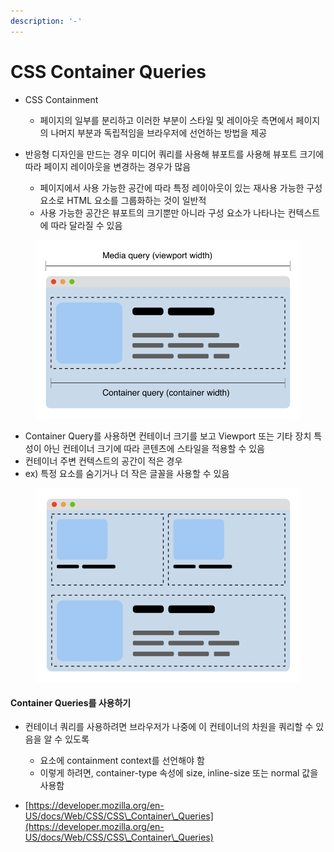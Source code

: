 ```yaml
---
description: '-'
---
```


# CSS Container Queries

* CSS Containment
  * 페이지의 일부를 분리하고 이러한 부분이 스타일 및 레이아웃 측면에서 페이지의 나머지 부분과 독립적임을 브라우저에 선언하는 방법을 제공&#x20;
*   반응형 디자인을 만드는 경우 미디어 쿼리를 사용해 뷰포트를 사용해 뷰포트 크기에 따라 페이지 레이아웃을 변경하는 경우가 많음&#x20;

    * 페이지에서 사용 가능한 공간에 따라 특정 레이아웃이 있는 재사용 가능한 구성 요소로 HTML 요소를 그룹화하는 것이 일반적&#x20;
    * 사용 가능한 공간은 뷰포트의 크기뿐만 아니라 구성 요소가 나타나는 컨텍스트에 따라 달라질 수 있음&#x20;



<figure><img src="../../.gitbook/assets/container-query-diagram.png" alt=""><figcaption></figcaption></figure>

* Container Query를 사용하면 컨테이너 크기를 보고 Viewport 또는 기타 장치 특성이 아닌 컨테이너 크기에 따라 콘텐츠에 스타일을 적용할 수 있음&#x20;
* 컨테이너 주변 컨텍스트의 공간이 적은 경우&#x20;
* ex) 특정 요소를 숨기거나 더 작은 글꼴을 사용할 수 있음&#x20;

<figure><img src="../../.gitbook/assets/container-query-examples (1).png" alt=""><figcaption></figcaption></figure>

#### Container Queries를 사용하기&#x20;

* 컨테이너 쿼리를 사용하려면 브라우저가 나중에 이 컨테이너의 차원을 쿼리할 수 있음을 알 수 있도록&#x20;
  * 요소에 containment context를 선언해야 함&#x20;
  * 이렇게 하려면, container-type 속성에 size, inline-size 또는 normal 값을 사용함&#x20;















* [https://developer.mozilla.org/en-US/docs/Web/CSS/CSS\_Container\_Queries](https://developer.mozilla.org/en-US/docs/Web/CSS/CSS\_Container\_Queries)
